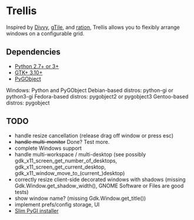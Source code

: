 Trellis
=======
Inspired by [Divvy](http://mizage.com/divvy/), [gTile](https://extensions.gnome.org/extension/28/gtile/), and [ration](https://github.com/onyxfish/ration), Trellis allows you to flexibly arrange windows on a configurable grid. 

Dependencies
---
- [Python 2.7+ or 3+](https://www.python.org/downloads/)
- [GTK+ 3.10+](http://www.gtk.org/)
- [PyGObject](http://sourceforge.net/projects/pygobjectwin32/files/)

Windows: Python and PyGObject
Debian-based distros: python-gi or python3-gi
Fedora-based distros: pygobject2 or pygobject3
Gentoo-based distros: pygobject

TODO
---
- handle resize cancellation (release drag off window or press esc)
- ~~handle multi-monitor~~ Done? Test more.
- complete Windows support
- handle multi-workspace / multi-desktop (see possibly gdk_x11_screen_get_number_of_desktops, gdk_x11_screen_get_current_desktop, gdk_x11_window_move_to_(current_)desktop)
- correctly resize client-side decorated windows with shadows (missing Gdk.Window.get_shadow_width(), GNOME Software or Files are good tests)
- show window name? (missing Gdk.Window.get_title())
- implement prefs/config storage, UI
- [Slim PyGI installer](http://ascend4.org/Creating_slim_PyGI_installer_for_Windows)
